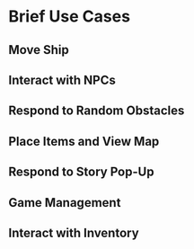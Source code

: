 # Brief Use Cases

## Move Ship 
<p>

</p>

## Interact with NPCs

## Respond to Random Obstacles

## Place Items and View Map

## Respond to Story Pop-Up

## Game Management

## Interact with Inventory


